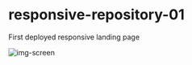 # responsive-repository-01
First deployed responsive landing page


![img-screen](https://github.com/user-attachments/assets/9f3599a6-a86d-4c4c-a12a-1e4d7e691511)

